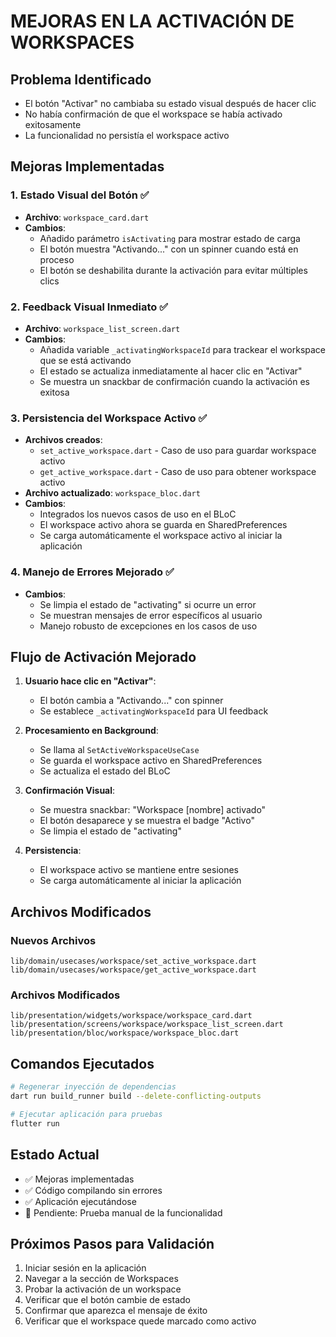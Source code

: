 # MEJORAS EN LA ACTIVACIÓN DE WORKSPACES

## Problema Identificado

- El botón "Activar" no cambiaba su estado visual después de hacer clic
- No había confirmación de que el workspace se había activado exitosamente
- La funcionalidad no persistía el workspace activo

## Mejoras Implementadas

### 1. Estado Visual del Botón ✅

- **Archivo**: `workspace_card.dart`
- **Cambios**:
  - Añadido parámetro `isActivating` para mostrar estado de carga
  - El botón muestra "Activando..." con un spinner cuando está en proceso
  - El botón se deshabilita durante la activación para evitar múltiples clics

### 2. Feedback Visual Inmediato ✅

- **Archivo**: `workspace_list_screen.dart`
- **Cambios**:
  - Añadida variable `_activatingWorkspaceId` para trackear el workspace que se está activando
  - El estado se actualiza inmediatamente al hacer clic en "Activar"
  - Se muestra un snackbar de confirmación cuando la activación es exitosa

### 3. Persistencia del Workspace Activo ✅

- **Archivos creados**:
  - `set_active_workspace.dart` - Caso de uso para guardar workspace activo
  - `get_active_workspace.dart` - Caso de uso para obtener workspace activo
- **Archivo actualizado**: `workspace_bloc.dart`
- **Cambios**:
  - Integrados los nuevos casos de uso en el BLoC
  - El workspace activo ahora se guarda en SharedPreferences
  - Se carga automáticamente el workspace activo al iniciar la aplicación

### 4. Manejo de Errores Mejorado ✅

- **Cambios**:
  - Se limpia el estado de "activating" si ocurre un error
  - Se muestran mensajes de error específicos al usuario
  - Manejo robusto de excepciones en los casos de uso

## Flujo de Activación Mejorado

1. **Usuario hace clic en "Activar"**:

   - El botón cambia a "Activando..." con spinner
   - Se establece `_activatingWorkspaceId` para UI feedback

2. **Procesamiento en Background**:

   - Se llama al `SetActiveWorkspaceUseCase`
   - Se guarda el workspace activo en SharedPreferences
   - Se actualiza el estado del BLoC

3. **Confirmación Visual**:

   - Se muestra snackbar: "Workspace [nombre] activado"
   - El botón desaparece y se muestra el badge "Activo"
   - Se limpia el estado de "activating"

4. **Persistencia**:
   - El workspace activo se mantiene entre sesiones
   - Se carga automáticamente al iniciar la aplicación

## Archivos Modificados

### Nuevos Archivos

```
lib/domain/usecases/workspace/set_active_workspace.dart
lib/domain/usecases/workspace/get_active_workspace.dart
```

### Archivos Modificados

```
lib/presentation/widgets/workspace/workspace_card.dart
lib/presentation/screens/workspace/workspace_list_screen.dart
lib/presentation/bloc/workspace/workspace_bloc.dart
```

## Comandos Ejecutados

```bash
# Regenerar inyección de dependencias
dart run build_runner build --delete-conflicting-outputs

# Ejecutar aplicación para pruebas
flutter run
```

## Estado Actual

- ✅ Mejoras implementadas
- ✅ Código compilando sin errores
- ✅ Aplicación ejecutándose
- 🔄 Pendiente: Prueba manual de la funcionalidad

## Próximos Pasos para Validación

1. Iniciar sesión en la aplicación
2. Navegar a la sección de Workspaces
3. Probar la activación de un workspace
4. Verificar que el botón cambie de estado
5. Confirmar que aparezca el mensaje de éxito
6. Verificar que el workspace quede marcado como activo
